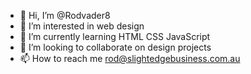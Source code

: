 - 👋 Hi, I’m @Rodvader8
- 👀 I’m interested in web design
- 🌱 I’m currently learning HTML CSS JavaScript
- 💞️ I’m looking to collaborate on design projects
- 📫 How to reach me rod@slightedgebusiness.com.au

<!---
Rodvader8/Rodvader8 is a ✨ special ✨ repository because its `README.md` (this file) appears on your GitHub profile.
You can click the Preview link to take a look at your changes.
--->
